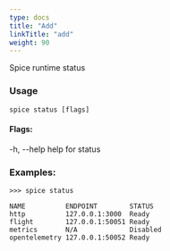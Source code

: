 ```yaml
---
type: docs
title: "Add"
linkTitle: "add"
weight: 90
---
```

Spice runtime status

### Usage
```shell
spice status [flags]
```

#### Flags:
  -h, --help   help for status

### Examples:
```shell 
>>> spice status

NAME          ENDPOINT        STATUS
http          127.0.0.1:3000  Ready
flight        127.0.0.1:50051 Ready
metrics       N/A             Disabled
opentelemetry 127.0.0.1:50052 Ready
```